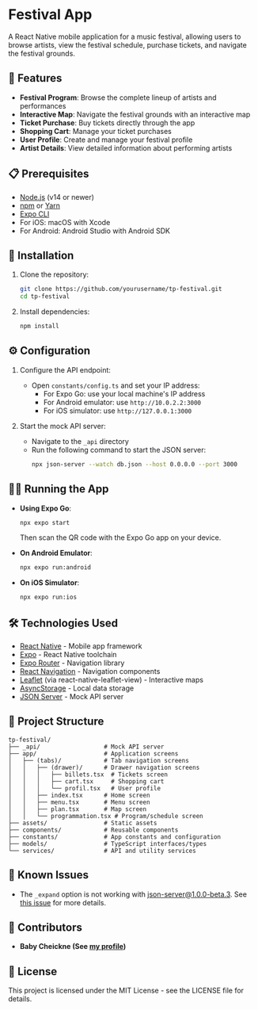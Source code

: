 # Festival App

A React Native mobile application for a music festival, allowing users to browse artists, view the festival schedule, purchase tickets, and navigate the festival grounds.

## 📱 Features

- **Festival Program**: Browse the complete lineup of artists and performances
- **Interactive Map**: Navigate the festival grounds with an interactive map
- **Ticket Purchase**: Buy tickets directly through the app
- **Shopping Cart**: Manage your ticket purchases
- **User Profile**: Create and manage your festival profile
- **Artist Details**: View detailed information about performing artists

## 📋 Prerequisites

- [Node.js](https://nodejs.org/) (v14 or newer)
- [npm](https://www.npmjs.com/) or [Yarn](https://yarnpkg.com/)
- [Expo CLI](https://docs.expo.dev/get-started/installation/)
- For iOS: macOS with Xcode
- For Android: Android Studio with Android SDK

## 🚀 Installation

1. Clone the repository:
   ```bash
   git clone https://github.com/yourusername/tp-festival.git
   cd tp-festival
   ```

2. Install dependencies:
   ```bash
   npm install
   ```

## ⚙️ Configuration

1. Configure the API endpoint:
   - Open `constants/config.ts` and set your IP address:
     - For Expo Go: use your local machine's IP address
     - For Android emulator: use `http://10.0.2.2:3000`
     - For iOS simulator: use `http://127.0.0.1:3000`

2. Start the mock API server:
   - Navigate to the `_api` directory
   - Run the following command to start the JSON server:
     ```bash
     npx json-server --watch db.json --host 0.0.0.0 --port 3000
     ```

## 🏃‍♂️ Running the App

- **Using Expo Go**:
  ```bash
  npx expo start
  ```
  Then scan the QR code with the Expo Go app on your device.

- **On Android Emulator**:
  ```bash
  npx expo run:android
  ```

- **On iOS Simulator**:
  ```bash
  npx expo run:ios
  ```

## 🛠️ Technologies Used

- [React Native](https://reactnative.dev/) - Mobile app framework
- [Expo](https://expo.dev/) - React Native toolchain
- [Expo Router](https://docs.expo.dev/router/introduction/) - Navigation library
- [React Navigation](https://reactnavigation.org/) - Navigation components
- [Leaflet](https://leafletjs.com/) (via react-native-leaflet-view) - Interactive maps
- [AsyncStorage](https://react-native-async-storage.github.io/async-storage/) - Local data storage
- [JSON Server](https://github.com/typicode/json-server) - Mock API server

## 📁 Project Structure

```
tp-festival/
├── _api/                  # Mock API server
├── app/                   # Application screens
│   ├── (tabs)/            # Tab navigation screens
│   │   ├── (drawer)/      # Drawer navigation screens
│   │   │   ├── billets.tsx  # Tickets screen
│   │   │   ├── cart.tsx     # Shopping cart
│   │   │   └── profil.tsx   # User profile
│   │   ├── index.tsx      # Home screen
│   │   ├── menu.tsx       # Menu screen
│   │   ├── plan.tsx       # Map screen
│   │   └── programmation.tsx # Program/schedule screen
├── assets/                # Static assets
├── components/            # Reusable components
├── constants/             # App constants and configuration
├── models/                # TypeScript interfaces/types
└── services/              # API and utility services
```

## 🐛 Known Issues

- The `_expand` option is not working with json-server@1.0.0-beta.3. See [this issue](https://github.com/typicode/json-server/issues/1638) for more details.

## 👥 Contributors

- **Baby Cheickne (See [my profile](https://github.com/Netizor))**

## 📄 License

This project is licensed under the MIT License - see the LICENSE file for details.
